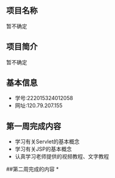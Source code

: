 ## 项目名称
暂不确定

## 项目简介
暂不确定

## 基本信息
* 学号:222015324012058
* 网址:120.79.207.155

## 第一周完成内容
* 学习有关Servlet的基本概念
* 学习有关JSP的基本概念
* 认真学习老师提供的视频教程、文字教程

##第二周完成的内容
* 
